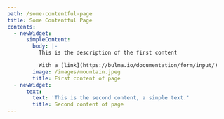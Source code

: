 ```yaml
---
path: /some-contentful-page
title: Some Contentful Page
contents:
  - newWidget:
      simpleContent:
        body: |-
          This is the description of the first content

          With a [link](https://bulma.io/documentation/form/input/)
        image: /images/mountain.jpeg
        title: First content of page
  - newWidget:
      text:
        text: 'This is the second content, a simple text.'
        title: Second content of page
---
```


